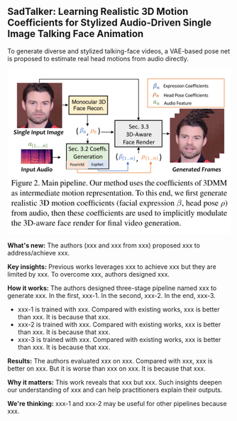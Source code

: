 ## SadTalker: Learning Realistic 3D Motion Coefficients for Stylized Audio-Driven Single Image Talking Face Animation
To generate diverse and stylized talking-face videos, a VAE-based pose net is proposed to estimate real head motions from audio directly.

![MarineGEO circle logo](https://github.com/Jason-cs18/awesome-avatar/blob/main/assets/sadtalker.png "MarineGEO logo")

**What's new:** The authors (xxx and xxx from xxx) proposed xxx to address/achieve xxx.

**Key insights:** Previous works leverages xxx to achieve xxx but they are limited by xxx. To overcome xxx, authors designed xxx.

**How it works:** The authors designed three-stage pipeline named xxx to generate xxx. In the first, xxx-1. In the second, xxx-2. In the end, xxx-3.    
- xxx-1 is trained with xxx. Compared with existing works, xxx is better than xxx. It is because that xxx.
- xxx-2 is trained with xxx. Compared with existing works, xxx is better than xxx. It is because that xxx.
- xxx-3 is trained with xxx. Compared with existing works, xxx is better than xxx. It is because that xxx.

**Results:** The authors evaluated xxx on xxx. Compared with xxx, xxx is better on xxx. But it is worse than xxx on xxx. It is because that xxx.

**Why it matters:** This work reveals that xxx but xxx. Such insights deepen our understanding of xxx and can help practitioners explain their outputs.

**We're thinking:** xxx-1 and xxx-2 may be useful for other pipelines because xxx.

